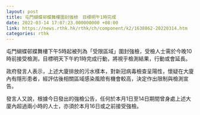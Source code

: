 ```yaml
---
layout: post
title: 屯門蝴蝶邨蝶舞樓圍封強檢　目標明午1時完成
date: 2022-03-14 17:07:23.000000000 +08:00
link: https://news.rthk.hk/rthk/ch/component/k2/1638862-20220314.htm
categories: rthk
---
```


屯門蝴蝶邨蝶舞樓下午5時起被列為「受限區域」圍封強檢，受檢人士需於今晚10時前接受檢測，目標明天下午約1時完成行動，將視乎檢測結果，行動或會延長。
 
政府發言人表示，上述大廈排放的污水樣本，對新冠病毒檢查呈陽性，懷疑在大廈內有隱形患者，經評估後相關區域感染風險有機會較高，決定作出限制與檢測宣告。

發言人又說，根據今日發出的強檢公告，任何於本月1日至14日期間曾身處上述大廈內超過兩小時的人士，亦須於本月16日或之前接受強檢。
